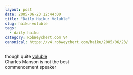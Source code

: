 ```yaml
---
layout: post
date: 2005-06-23 12:44:00
title: "Daily Haiku: Voluble"
slug: haiku-voluble
tags:
  - daily haiku
category: RobWeychert.com V4
canonical: https://v4.robweychert.com/haiku/2005/06/23/
---
```


though quite [voluble](http://dictionary.reference.com/wordoftheday/archive/2005/06/23.html)  
Charles Manson is not the best  
commencement speaker